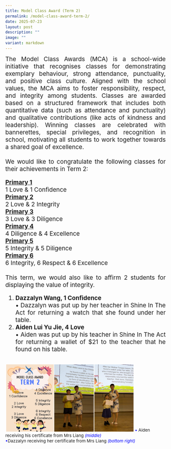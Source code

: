 ```yaml
---
title: Model Class Award (Term 2)
permalink: /model-class-award-term-2/
date: 2025-07-23
layout: post
description: ""
image: ""
variant: markdown
---
```

<div style="font-size:14pt;" align="justify">The Model Class Awards (MCA) is a school-wide initiative that recognises classes for demonstrating exemplary behaviour, strong attendance, punctuality, and positive class culture. Aligned with the school values, the MCA aims to foster responsibility, respect, and integrity among students. Classes are awarded based on a structured framework that includes both quantitative data (such as attendance and punctuality) and qualitative contributions (like acts of kindness and leadership). Winning classes are celebrated with bannerettes, special privileges, and recognition in school, motivating all students to work together towards a shared goal of excellence.
<br><br>
We would like to congratulate the following classes for their achievements in Term 2: 

<b><u>Primary 1</u></b><br>
1 Love &amp; 1 Confidence<br>
<b><u>Primary 2</u></b><br>
2 Love &amp; 2 Integrity <br>
<b><u>Primary 3</u></b><br>
3 Love &amp; 3 Diligence <br>
<b><u>Primary 4</u></b><br>
4 Diligence &amp; 4 Excellence <br>
<b><u>Primary 5</u></b><br>
5 Integrity &amp; 5 Diligence <br>
<b><u>Primary 6 </u></b><br>
6 Integrity, 6 Respect &amp; 6 Excellence<br><br>
This term, we would also like to affirm 2 students for displaying the value of integrity. 
<ol><li><b>Dazzalyn Wang, 1 Confidence</b></li>
• Dazzalyn was put up by her teacher in Shine In The Act for returning a watch that she found under her table.
<li><b>Aiden Lui Yu Jie, 4 Love</b></li>
• Aiden was put up by his teacher in Shine In The Act for returning a wallet of $21 to the teacher that he found on his table. </ol></div><br>
<img src="/images/Happenings/MODEL%20CLASS/MODEL_1.png" style="width: 80%; height: 80%;">
<span style="font-size:10pt;">
<span style="color:blue;">•</span> Aiden receiving his certificate from Mrs Liang <i style="color:blue;">(middle)</i><br><span style="color:blue;">•</span>Dazzalyn receiving her certificate from Mrs Liang <i style="color:blue;">(bottom right)</i></span>


